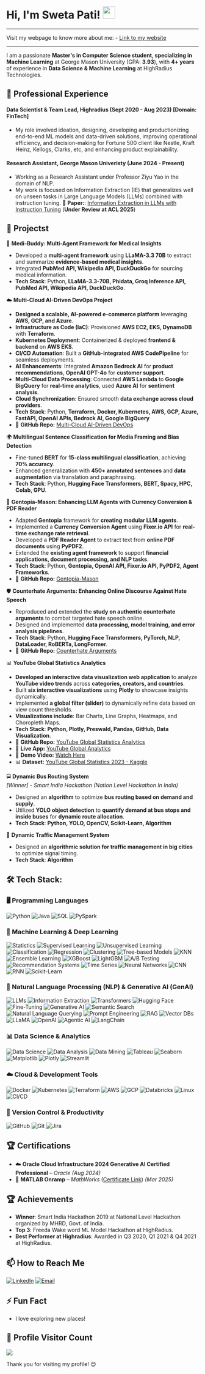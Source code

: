 <!--
## Hi there 👋
**swetapati22/swetapati22** is a ✨ _special_ ✨ repository because its `README.md` (this file) appears on your GitHub profile.

Here are some ideas to get you started:

- 🔭 I’m currently working on ...
- 🌱 I’m currently learning ...
- 👯 I’m looking to collaborate on ...
- 🤔 I’m looking for help with ...
- 💬 Ask me about ...
- 📫 How to reach me: ...
- 😄 Pronouns: ...
- ⚡ Fun fact: ...
-->

<h1 #align="center">
  Hi, I'm Sweta Pati! <img src="https://media.giphy.com/media/hvRJCLFzcasrR4ia7z/giphy.gif" width="32">
</h1>

---

Visit my webpage to know more about me: - [Link to my website](https://swetapati22.github.io/)

---

I am a passionate **Master's in Computer Science student, specializing in Machine Learning** at George Mason University (GPA: **3.93**), with **4+ years** of experience in **Data Science & Machine Learning** at HighRadius Technologies.

## 💼 Professional Experience
#### **Data Scientist & Team Lead, Highradius (Sept 2020 - Aug 2023) [Domain: FinTech]**
- My role involved ideation, designing, developing and productionizing end-to-end ML models and data-driven solutions, improving operational efficiency, and decision-making for Fortune 500 client like Nestle, Kraft Heinz, Kellogs, Clarks, etc, and enhancing product explainability.

#### **Research Assistant, George Mason Univeristy (June 2024 - Present)**
- Working as a Research Assistant under Professor Ziyu Yao in the domain of NLP.
- My work is focused on Information Extraction (IE) that generalizes well on unseen tasks in Large Language Models (LLMs) combined with instruction tuning. 📝 **Paper:**: [Information Extraction in LLMs with Instruction Tuning](https://arxiv.org/abs/2502.16377v1) (**Under Review at ACL 2025**)
  
## 🔭 Projectst

🏥 **Medi-Buddy: Multi-Agent Framework for Medical Insights**  
  - Developed a **multi-agent framework** using **LLaMA-3.3 70B** to extract and summarize **evidence-based medical insights**.  
  - Integrated **PubMed API, Wikipedia API, DuckDuckGo** for sourcing medical information.  
  - **Tech Stack**: Python, **LLaMA-3.3-70B, Phidata, Groq Inference API, PubMed API, Wikipedia API, DuckDuckGo**.  

☁️ **Multi-Cloud AI-Driven DevOps Project**  
  - **Designed a scalable, AI-powered e-commerce platform** leveraging **AWS, GCP, and Azure**.  
  - **Infrastructure as Code (IaC)**: Provisioned **AWS EC2, EKS, DynamoDB** with **Terraform**.  
  - **Kubernetes Deployment**: Containerized & deployed **frontend & backend** on **AWS EKS**.  
  - **CI/CD Automation**: Built a **GitHub-integrated AWS CodePipeline** for seamless deployments.  
  - **AI Enhancements**: Integrated **Amazon Bedrock AI** for **product recommendations**, **OpenAI GPT-4o** for **customer support**.  
  - **Multi-Cloud Data Processing**: Connected **AWS Lambda** to **Google BigQuery** for **real-time analytics**, used **Azure AI** for **sentiment analysis**.  
  - **Cloud Synchronization**: Ensured smooth **data exchange across cloud providers**.
  - **Tech Stack**: Python, **Terraform, Docker, Kubernetes, AWS, GCP, Azure, FastAPI, OpenAI APIs, Bedrock AI, Google BigQuery**
  - 🔗 **GitHub Repo:** [Multi-Cloud AI-Driven DevOps](https://github.com/swetapati22/MultiCloud_DevOps_AI_Project) 

🌍 **Multilingual Sentence Classification for Media Framing and Bias Detection**  
  - Fine-tuned **BERT** for **15-class multilingual classification**, achieving **70% accuracy**.  
  - Enhanced generalization with **450+ annotated sentences** and **data augmentation** via translation and paraphrasing.  
  - **Tech Stack**: Python, **Hugging Face Transformers, BERT, Spacy, HPC, Colab, GPU**.

🤖 **Gentopia-Mason: Enhancing LLM Agents with Currency Conversion & PDF Reader**  
  - Adapted **Gentopia** framework for **creating modular LLM agents**.  
  - Implemented a **Currency Conversion Agent** using **Fixer.io API** for **real-time exchange rate retrieval**.  
  - Developed a **PDF Reader Agent** to extract text from **online PDF documents** using **PyPDF2**.  
  - Extended the **existing agent framework** to support **financial applications, document processing, and NLP tasks**.  
  - **Tech Stack**: Python, **Gentopia, OpenAI API, Fixer.io API, PyPDF2, Agent Frameworks**.  
  - 🔗 **GitHub Repo:** [Gentopia-Mason](https://github.com/swetapati22/Gentopia-Mason)

🛡️ **Counterhate Arguments: Enhancing Online Discourse Against Hate Speech**  
  - Reproduced and extended the **study on authentic counterhate arguments** to combat targeted hate speech online.  
  - Designed and implemented **data processing, model training, and error analysis pipelines**.  
  - **Tech Stack**: Python, **Hugging Face Transformers, PyTorch, NLP, DataLoader, RoBERTa, LongFormer**.  
  - 🔗 **GitHub Repo:** [Counterhate Arguments](https://github.com/swetapati22/Counterhate_Arguments)  

📊 **YouTube Global Statistics Analytics**  
  - **Developed an interactive data visualization web application** to analyze **YouTube video trends** across **categories, creators, and countries**.  
  - Built **six interactive visualizations** using **Plotly** to showcase insights dynamically.  
  - Implemented **a global filter (slider)** to dynamically refine data based on view count thresholds.  
  - **Visualizations include**: Bar Charts, Line Graphs, Heatmaps, and Choropleth Maps.  
  - **Tech Stack**: **Python, Plotly, Preswald, Pandas, GitHub, Data Visualization**. 
  - 🔗 **GitHub Repo:** [YouTube Global Statistics Analytics](https://github.com/swetapati22/youtube_statistics_analytics_dashboard)
  - 🔗 **Live App:** [YouTube Global Analytics](https://my-example-project-514006-3h0rzgww-ndjz2ws6la-ue.a.run.app)  
  - 🎥 **Demo Video:** [Watch Here](https://drive.google.com/file/d/1dIltYoPJXD8v64u2FJ1dohb0a2Vnw4o0/view?usp=sharing)  
  - 📊 **Dataset:** [YouTube Global Statistics 2023 - Kaggle](https://www.kaggle.com/datasets/nelgiriyewithana/global-youtube-statistics-2023?resource=download)

🚍 **Dynamic Bus Routing System**  
*[Winner] - Smart India Hackathon (Nation Level Hackathon In India)* 

  - Designed an **algorithm** to optimize **bus routing based on demand and supply**. 
  - Utilized **YOLO object detection** to **quantify demand at bus stops and inside buses** for **dynamic route allocation**.
  - **Tech Stack**: **Python, YOLO, OpenCV, Scikit-Learn, Algorithm**  
    
🚦 **Dynamic Traffic Management System**  
  - Designed an **algorithmic solution for traffic management in big cities** to optimize signal timing.
  - **Tech Stack**: **Algorithm**

## 🛠 Tech Stack:

### **🖥️ Programming Languages**
![Python](https://img.shields.io/badge/Python-3670A0?style=for-the-badge&logo=python&logoColor=ffdd54)
![Java](https://img.shields.io/badge/Java-%23ED8B00.svg?style=for-the-badge&logo=openjdk&logoColor=white)
![SQL](https://img.shields.io/badge/SQL-%2300599C.svg?style=for-the-badge&logo=sqlite&logoColor=white)
![PySpark](https://img.shields.io/badge/PySpark-%23E25A1C.svg?style=for-the-badge&logo=apachespark&logoColor=white)

### **🤖 Machine Learning & Deep Learning**
![Statistics](https://img.shields.io/badge/Statistics-%234285F4.svg?style=for-the-badge&logo=r&logoColor=white)
![Supervised Learning](https://img.shields.io/badge/Supervised%20Learning-%23FF6F00.svg?style=for-the-badge&logo=scikitlearn&logoColor=white)
![Unsupervised Learning](https://img.shields.io/badge/Unsupervised%20Learning-%2300A896.svg?style=for-the-badge&logo=scikitlearn&logoColor=white)
![Classification](https://img.shields.io/badge/Classification-%23FF5733.svg?style=for-the-badge&logo=scikit-learn&logoColor=white)
![Regression](https://img.shields.io/badge/Regression-%2315A9C5.svg?style=for-the-badge&logo=scikit-learn&logoColor=white)
![Clustering](https://img.shields.io/badge/Clustering-%233E2723.svg?style=for-the-badge&logo=scikit-learn&logoColor=white)
![Tree-based Models](https://img.shields.io/badge/Tree--Based%20Models-%23007396.svg?style=for-the-badge&logo=decisiontree&logoColor=white)
![KNN](https://img.shields.io/badge/KNN-%2315A9C5.svg?style=for-the-badge&logo=scikit-learn&logoColor=white)
![Ensemble Learning](https://img.shields.io/badge/Bagging%20&%20Boosting-%23F39C12.svg?style=for-the-badge&logo=xgboost&logoColor=white)
![XGBoost](https://img.shields.io/badge/XGBoost-%23FF7F0E.svg?style=for-the-badge&logo=xgboost&logoColor=white)
![LightGBM](https://img.shields.io/badge/LightGBM-%23FF7F0E.svg?style=for-the-badge&logo=xgboost&logoColor=white)
![A/B Testing](https://img.shields.io/badge/A/B%20Testing-%234A90E2.svg?style=for-the-badge&logo=analytics&logoColor=white)
![Recommendation Systems](https://img.shields.io/badge/Recommendation%20Systems-%2300BFFF.svg?style=for-the-badge&logo=matrix&logoColor=white)
![Time Series](https://img.shields.io/badge/Time%20Series-%234A90E2.svg?style=for-the-badge&logo=timescale&logoColor=white)
![Neural Networks](https://img.shields.io/badge/Neural%20Networks-%230075A5.svg?style=for-the-badge&logo=pytorch&logoColor=white)
![CNN](https://img.shields.io/badge/Convolutional%20Neural%20Networks-%23FF5733.svg?style=for-the-badge&logo=tensorflow&logoColor=white)
![RNN](https://img.shields.io/badge/Recurrent%20Neural%20Networks-%2315A9C5.svg?style=for-the-badge&logo=tensorflow&logoColor=white)
![Scikit-Learn](https://img.shields.io/badge/Scikit--Learn-%23F7931E.svg?style=for-the-badge&logo=scikit-learn&logoColor=white)

### **📝 Natural Language Processing (NLP) &  Generative AI (GenAI)**
![LLMs](https://img.shields.io/badge/LLMs-%23FF6F00.svg?style=for-the-badge&logo=openai&logoColor=white)
![Information Extraction](https://img.shields.io/badge/Information%20Extraction-%2300A896.svg?style=for-the-badge&logo=dataiku&logoColor=white)
![Transformers](https://img.shields.io/badge/Transformers-%2300BFFF.svg?style=for-the-badge&logo=huggingface&logoColor=white)
![Hugging Face](https://img.shields.io/badge/HuggingFace-%23FFDE57.svg?style=for-the-badge&logo=huggingface&logoColor=black)
![Fine-Tuning](https://img.shields.io/badge/Fine--Tuning-%23E44D26.svg?style=for-the-badge&logo=keras&logoColor=white)
![Generative AI](https://img.shields.io/badge/Generative%20AI-%2300A896.svg?style=for-the-badge&logo=openai&logoColor=white)
![Semantic Search](https://img.shields.io/badge/Semantic%20Search-%2345b39c.svg?style=for-the-badge&logo=elasticsearch&logoColor=white)
![Natural Language Querying](https://img.shields.io/badge/Natural%20Language%20Querying-%237D3C98.svg?style=for-the-badge&logo=elastic&logoColor=white)
![Prompt Engineering](https://img.shields.io/badge/Prompt%20Engineering-%23D4AC0D.svg?style=for-the-badge&logo=openai&logoColor=white)
![RAG](https://img.shields.io/badge/Retrieval--Augmented%20Generation-%23007396.svg?style=for-the-badge&logo=vector-db&logoColor=white)
![Vector DBs](https://img.shields.io/badge/Vector%20Databases-%239C27B0.svg?style=for-the-badge&logo=weaviate&logoColor=white)
![LLaMA](https://img.shields.io/badge/LLaMA-%23FF6F00.svg?style=for-the-badge&logo=llamaindex&logoColor=white)
![OpenAI](https://img.shields.io/badge/OpenAI-%23000000.svg?style=for-the-badge&logo=openai&logoColor=white)
![Agentic AI](https://img.shields.io/badge/Agentic%20AI-%23F7931E.svg?style=for-the-badge&logo=ai&logoColor=white)
![LangChain](https://img.shields.io/badge/LangChain-%23F7931E.svg?style=for-the-badge&logo=langchain&logoColor=white)

### **📊 Data Science & Analytics**
![Data Science](https://img.shields.io/badge/Data%20Science-%23FF6F00.svg?style=for-the-badge&logo=pandas&logoColor=white)
![Data Analysis](https://img.shields.io/badge/Data%20Analysis-%23007ACC.svg?style=for-the-badge&logo=powerbi&logoColor=white)
![Data Mining](https://img.shields.io/badge/Data%20Mining-%234A90E2.svg?style=for-the-badge&logo=databricks&logoColor=white)
![Tableau](https://img.shields.io/badge/Tableau-%23E97627.svg?style=for-the-badge&logo=tableau&logoColor=white)
![Seaborn](https://img.shields.io/badge/Seaborn-%23007ACC.svg?style=for-the-badge&logo=python&logoColor=white)
![Matplotlib](https://img.shields.io/badge/Matplotlib-%23007ACC.svg?style=for-the-badge&logo=python&logoColor=white)
![Plotly](https://img.shields.io/badge/Plotly-%23F2A900.svg?style=for-the-badge&logo=python&logoColor=white)
![Streamlit](https://img.shields.io/badge/Streamlit-%23FF4C00.svg?style=for-the-badge&logo=streamlit&logoColor=white)

### **☁️ Cloud & Development Tools**
![Docker](https://img.shields.io/badge/Docker-%230db7ed.svg?style=for-the-badge&logo=docker&logoColor=white)
![Kubernetes](https://img.shields.io/badge/Kubernetes-%23326CE5.svg?style=for-the-badge&logo=kubernetes&logoColor=white)
![Terraform](https://img.shields.io/badge/Terraform-%235835CC.svg?style=for-the-badge&logo=terraform&logoColor=white)
![AWS](https://img.shields.io/badge/AWS-%23FF9900.svg?style=for-the-badge&logo=amazon-aws&logoColor=white)
![GCP](https://img.shields.io/badge/GCP-%234285F4.svg?style=for-the-badge&logo=google-cloud&logoColor=white)
![Databricks](https://img.shields.io/badge/Databricks-%23FF3621.svg?style=for-the-badge&logo=databricks&logoColor=white)
![Linux](https://img.shields.io/badge/Linux-%23FCC624.svg?style=for-the-badge&logo=linux&logoColor=black)
![CI/CD](https://img.shields.io/badge/CI%2FCD-%23F7DF1E.svg?style=for-the-badge&logo=githubactions&logoColor=black)

### **📂 Version Control & Productivity**
![GitHub](https://img.shields.io/badge/GitHub-%23121011.svg?style=for-the-badge&logo=github&logoColor=white)
![Git](https://img.shields.io/badge/Git-%23F05033.svg?style=for-the-badge&logo=git&logoColor=white)
![Jira](https://img.shields.io/badge/Jira-%230A0FFF.svg?style=for-the-badge&logo=jira&logoColor=white)

## 🏆 Certifications  
- ☁️ **Oracle Cloud Infrastructure 2024 Generative AI Certified Professional** – *Oracle* *(Aug 2024)*
- 📜 **MATLAB Onramp** – *MathWorks* ([Certificate Link](https://matlabacademy.mathworks.com/progress/share/certificate.html?id=e026d16c-3c16-4ef5-b978-350e30dc1017&)) *(Mar 2025)*  

## 🏆 Achievements
- **Winner**: Smart India Hackathon 2019 at National Level Hackathon organized by MHRD, Govt. of India.
- **Top 3**: Freeda Wake word ML Model Hackathon at HighRadius.
- **Best Performer at Highradius**: Awarded in Q3 2020, Q1 2021 & Q4 2021 at HighRadius.

## 📫 How to Reach Me
[![LinkedIn](https://img.shields.io/badge/LinkedIn-%230077B5.svg?logo=linkedin&logoColor=white)](https://linkedin.com/in/sweta-pati)
[![Email](https://img.shields.io/badge/Email-D14836?logo=gmail&logoColor=white)](mailto:spati@gmu.edu)

## ⚡ Fun Fact
- I love exploring new places!

## 👀 Profile Visitor Count
![](https://visitcount.itsvg.in/api?id=swetapati22&icon=0&color=0)

Thank you for visiting my profile! 😊
